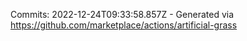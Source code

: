 Commits: 2022-12-24T09:33:58.857Z - Generated via https://github.com/marketplace/actions/artificial-grass
<br>
